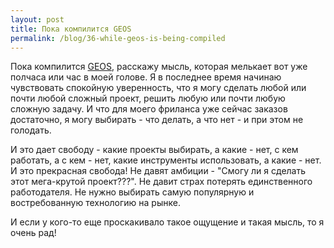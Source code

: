 ```yaml
---
layout: post
title: Пока компилится GEOS
permalink: /blog/36-while-geos-is-being-compiled
---
```

Пока компилится [GEOS](http://trac.osgeo.org/geos/), расскажу мысль, которая мелькает вот уже полчаса или час в моей голове. Я в последнее время начинаю чувствовать спокойную уверенность, что я могу сделать любой или почти любой сложный проект, решить любую или почти любую сложную задачу. И что для моего фриланса уже сейчас заказов достаточно, я могу выбирать - что делать, а что нет - и при этом не голодать.

И это дает свободу - какие проекты выбирать, а какие - нет, с кем работать, а с кем - нет, какие инструменты использовать, а какие - нет. И это прекрасная свобода! Не давят амбиции - "Смогу ли я сделать этот мега-крутой проект???". Не давит страх потерять единственного работодателя. Не нужно выбирать самую популярную и востребованную технологию на рынке.

И если у кого-то еще проскакивало такое ощущение и такая мысль, то я очень рад!